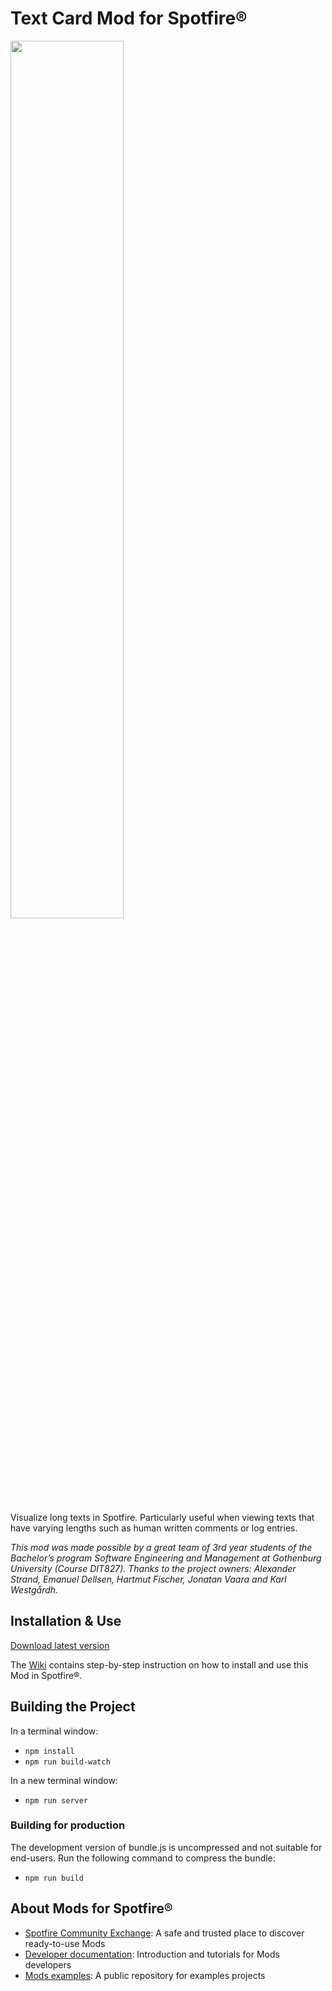 # Text Card Mod for Spotfire®

<img src="assets/textcard.png" width="60%"/>

Visualize long texts in Spotfire. Particularly useful when viewing texts that have varying lengths such as human written comments or log entries.

*This mod was made possible by a great team of 3rd year students of the Bachelor’s program Software Engineering and Management at Gothenburg University (Course DIT827). Thanks to the project owners: Alexander Strand, Emanuel Dellsen, Hartmut Fischer, Jonatan Vaara and Karl Westgårdh.*

## Installation & Use

[Download latest version](https://github.com/spotfiresoftware/spotfire-mod-textcard/releases)

The [Wiki](https://github.com/spotfiresoftware/spotfire-mod-list/wiki) contains step-by-step instruction on how to install and use this Mod in Spotfire®.

## Building the Project

In a terminal window:
- `npm install`
- `npm run build-watch`

In a new terminal window:
- `npm run server`

### Building for production

The development version of bundle.js is uncompressed and not suitable for end-users. Run the following command to compress the bundle:
- `npm run build`

## About Mods for Spotfire®
-   [Spotfire Community Exchange](https://community.spotfire.com/files/): A safe and trusted place to discover ready-to-use Mods
-   [Developer documentation](https://spotfiresoftware.github.io/spotfire-mods/docs/): Introduction and tutorials for Mods developers
-   [Mods examples](https://github.com/TIBCOSoftware/spotfire-mods/): A public repository for examples projects
